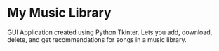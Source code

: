 # My Music Library
 GUI Application created using Python Tkinter. Lets you add, download, delete, and get recommendations for songs in a music library.
